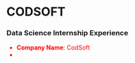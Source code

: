 # CODSOFT
### Data Science Internship Experience
<style>
  ul {
    color: red;
  } 
</style>

- **Company Name**: CodSoft
- 
